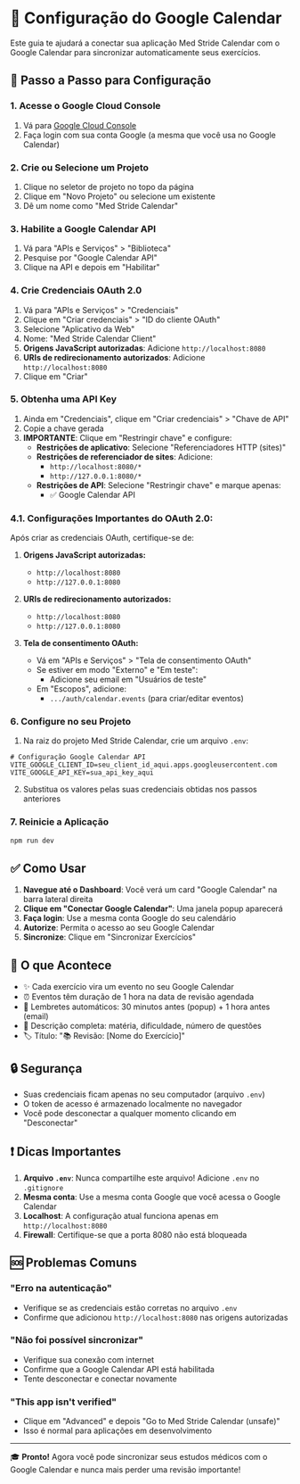 # 📅 Configuração do Google Calendar

Este guia te ajudará a conectar sua aplicação Med Stride Calendar com o Google Calendar para sincronizar automaticamente seus exercícios.

## 🚀 Passo a Passo para Configuração

### 1. Acesse o Google Cloud Console
1. Vá para [Google Cloud Console](https://console.cloud.google.com/)
2. Faça login com sua conta Google (a mesma que você usa no Google Calendar)

### 2. Crie ou Selecione um Projeto
1. Clique no seletor de projeto no topo da página
2. Clique em "Novo Projeto" ou selecione um existente
3. Dê um nome como "Med Stride Calendar"

### 3. Habilite a Google Calendar API
1. Vá para "APIs e Serviços" > "Biblioteca"
2. Pesquise por "Google Calendar API"
3. Clique na API e depois em "Habilitar"

### 4. Crie Credenciais OAuth 2.0
1. Vá para "APIs e Serviços" > "Credenciais"
2. Clique em "Criar credenciais" > "ID do cliente OAuth"
3. Selecione "Aplicativo da Web"
4. Nome: "Med Stride Calendar Client"
5. **Origens JavaScript autorizadas**: Adicione `http://localhost:8080`
6. **URIs de redirecionamento autorizados**: Adicione `http://localhost:8080`
7. Clique em "Criar"

### 5. Obtenha uma API Key
1. Ainda em "Credenciais", clique em "Criar credenciais" > "Chave de API"
2. Copie a chave gerada
3. **IMPORTANTE**: Clique em "Restringir chave" e configure:
   - **Restrições de aplicativo**: Selecione "Referenciadores HTTP (sites)"
   - **Restrições de referenciador de sites**: Adicione:
     - `http://localhost:8080/*`
     - `http://127.0.0.1:8080/*`
   - **Restrições de API**: Selecione "Restringir chave" e marque apenas:
     - ✅ Google Calendar API

### 4.1. **Configurações Importantes do OAuth 2.0:**
Após criar as credenciais OAuth, certifique-se de:

1. **Origens JavaScript autorizadas:**
   - `http://localhost:8080`
   - `http://127.0.0.1:8080`

2. **URIs de redirecionamento autorizados:**
   - `http://localhost:8080`
   - `http://127.0.0.1:8080`

3. **Tela de consentimento OAuth:**
   - Vá em "APIs e Serviços" > "Tela de consentimento OAuth"
   - Se estiver em modo "Externo" e "Em teste":
     - Adicione seu email em "Usuários de teste"
   - Em "Escopos", adicione:
     - `.../auth/calendar.events` (para criar/editar eventos)

### 6. Configure no seu Projeto
1. Na raiz do projeto Med Stride Calendar, crie um arquivo `.env`:

```env
# Configuração Google Calendar API
VITE_GOOGLE_CLIENT_ID=seu_client_id_aqui.apps.googleusercontent.com
VITE_GOOGLE_API_KEY=sua_api_key_aqui
```

2. Substitua os valores pelas suas credenciais obtidas nos passos anteriores

### 7. Reinicie a Aplicação
```bash
npm run dev
```

## ✅ Como Usar

1. **Navegue até o Dashboard**: Você verá um card "Google Calendar" na barra lateral direita
2. **Clique em "Conectar Google Calendar"**: Uma janela popup aparecerá
3. **Faça login**: Use a mesma conta Google do seu calendário
4. **Autorize**: Permita o acesso ao seu Google Calendar
5. **Sincronize**: Clique em "Sincronizar Exercícios"

## 🎯 O que Acontece

- ✨ Cada exercício vira um evento no seu Google Calendar
- ⏰ Eventos têm duração de 1 hora na data de revisão agendada
- 🔔 Lembretes automáticos: 30 minutos antes (popup) + 1 hora antes (email)
- 📝 Descrição completa: matéria, dificuldade, número de questões
- 🏷️ Título: "📚 Revisão: [Nome do Exercício]"

## 🔒 Segurança

- Suas credenciais ficam apenas no seu computador (arquivo `.env`)
- O token de acesso é armazenado localmente no navegador
- Você pode desconectar a qualquer momento clicando em "Desconectar"

## ❗ Dicas Importantes

1. **Arquivo `.env`**: Nunca compartilhe este arquivo! Adicione `.env` no `.gitignore`
2. **Mesma conta**: Use a mesma conta Google que você acessa o Google Calendar
3. **Localhost**: A configuração atual funciona apenas em `http://localhost:8080`
4. **Firewall**: Certifique-se que a porta 8080 não está bloqueada

## 🆘 Problemas Comuns

### "Erro na autenticação"
- Verifique se as credenciais estão corretas no arquivo `.env`
- Confirme que adicionou `http://localhost:8080` nas origens autorizadas

### "Não foi possível sincronizar"
- Verifique sua conexão com internet
- Confirme que a Google Calendar API está habilitada
- Tente desconectar e conectar novamente

### "This app isn't verified"
- Clique em "Advanced" e depois "Go to Med Stride Calendar (unsafe)"
- Isso é normal para aplicações em desenvolvimento

---

🎓 **Pronto!** Agora você pode sincronizar seus estudos médicos com o Google Calendar e nunca mais perder uma revisão importante! 